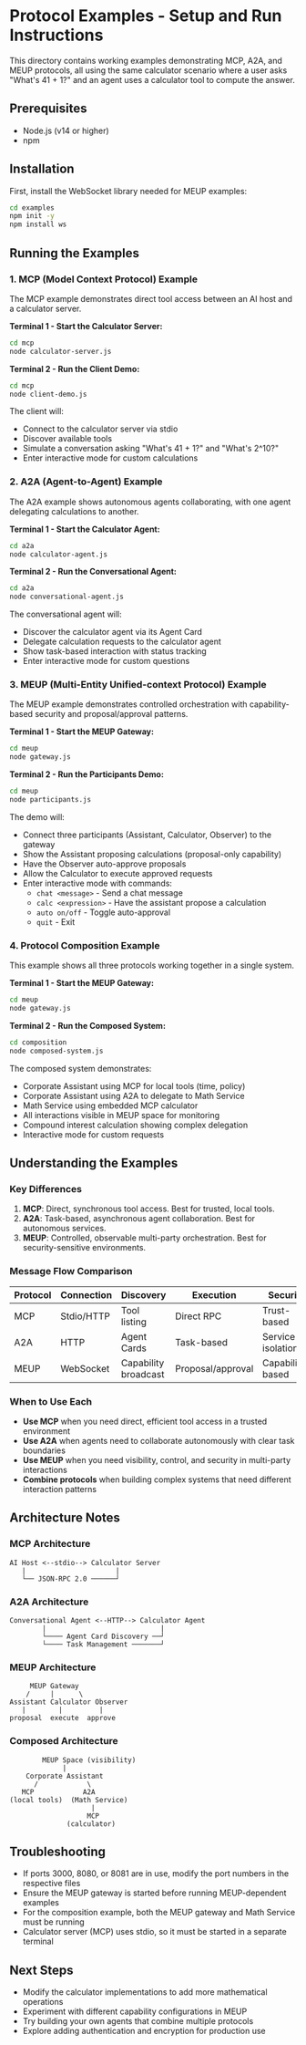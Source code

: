 # Protocol Examples - Setup and Run Instructions

This directory contains working examples demonstrating MCP, A2A, and MEUP protocols, all using the same calculator scenario where a user asks "What's 41 + 1?" and an agent uses a calculator tool to compute the answer.

## Prerequisites

- Node.js (v14 or higher)
- npm

## Installation

First, install the WebSocket library needed for MEUP examples:

```bash
cd examples
npm init -y
npm install ws
```

## Running the Examples

### 1. MCP (Model Context Protocol) Example

The MCP example demonstrates direct tool access between an AI host and a calculator server.

**Terminal 1 - Start the Calculator Server:**
```bash
cd mcp
node calculator-server.js
```

**Terminal 2 - Run the Client Demo:**
```bash
cd mcp
node client-demo.js
```

The client will:
- Connect to the calculator server via stdio
- Discover available tools
- Simulate a conversation asking "What's 41 + 1?" and "What's 2^10?"
- Enter interactive mode for custom calculations

### 2. A2A (Agent-to-Agent) Example

The A2A example shows autonomous agents collaborating, with one agent delegating calculations to another.

**Terminal 1 - Start the Calculator Agent:**
```bash
cd a2a
node calculator-agent.js
```

**Terminal 2 - Run the Conversational Agent:**
```bash
cd a2a
node conversational-agent.js
```

The conversational agent will:
- Discover the calculator agent via its Agent Card
- Delegate calculation requests to the calculator agent
- Show task-based interaction with status tracking
- Enter interactive mode for custom questions

### 3. MEUP (Multi-Entity Unified-context Protocol) Example

The MEUP example demonstrates controlled orchestration with capability-based security and proposal/approval patterns.

**Terminal 1 - Start the MEUP Gateway:**
```bash
cd meup
node gateway.js
```

**Terminal 2 - Run the Participants Demo:**
```bash
cd meup
node participants.js
```

The demo will:
- Connect three participants (Assistant, Calculator, Observer) to the gateway
- Show the Assistant proposing calculations (proposal-only capability)
- Have the Observer auto-approve proposals
- Allow the Calculator to execute approved requests
- Enter interactive mode with commands:
  - `chat <message>` - Send a chat message
  - `calc <expression>` - Have the assistant propose a calculation
  - `auto on/off` - Toggle auto-approval
  - `quit` - Exit

### 4. Protocol Composition Example

This example shows all three protocols working together in a single system.

**Terminal 1 - Start the MEUP Gateway:**
```bash
cd meup
node gateway.js
```

**Terminal 2 - Run the Composed System:**
```bash
cd composition
node composed-system.js
```

The composed system demonstrates:
- Corporate Assistant using MCP for local tools (time, policy)
- Corporate Assistant using A2A to delegate to Math Service
- Math Service using embedded MCP calculator
- All interactions visible in MEUP space for monitoring
- Compound interest calculation showing complex delegation
- Interactive mode for custom requests

## Understanding the Examples

### Key Differences

1. **MCP**: Direct, synchronous tool access. Best for trusted, local tools.
2. **A2A**: Task-based, asynchronous agent collaboration. Best for autonomous services.
3. **MEUP**: Controlled, observable multi-party orchestration. Best for security-sensitive environments.

### Message Flow Comparison

| Protocol | Connection | Discovery | Execution | Security |
|----------|------------|-----------|-----------|----------|
| MCP | Stdio/HTTP | Tool listing | Direct RPC | Trust-based |
| A2A | HTTP | Agent Cards | Task-based | Service isolation |
| MEUP | WebSocket | Capability broadcast | Proposal/approval | Capability-based |

### When to Use Each

- **Use MCP** when you need direct, efficient tool access in a trusted environment
- **Use A2A** when agents need to collaborate autonomously with clear task boundaries
- **Use MEUP** when you need visibility, control, and security in multi-party interactions
- **Combine protocols** when building complex systems that need different interaction patterns

## Architecture Notes

### MCP Architecture
```
AI Host <--stdio--> Calculator Server
   |                      |
   └── JSON-RPC 2.0 ──────┘
```

### A2A Architecture
```
Conversational Agent <--HTTP--> Calculator Agent
        |                            |
        └──── Agent Card Discovery ──┘
        └──── Task Management ───────┘
```

### MEUP Architecture
```
     MEUP Gateway
    /     |      \
Assistant Calculator Observer
   |        |         |
proposal  execute  approve
```

### Composed Architecture
```
        MEUP Space (visibility)
             |
    Corporate Assistant
      /            \
   MCP            A2A
(local tools)  (Math Service)
                    |
                   MCP
              (calculator)
```

## Troubleshooting

- If ports 3000, 8080, or 8081 are in use, modify the port numbers in the respective files
- Ensure the MEUP gateway is started before running MEUP-dependent examples
- For the composition example, both the MEUP gateway and Math Service must be running
- Calculator server (MCP) uses stdio, so it must be started in a separate terminal

## Next Steps

- Modify the calculator implementations to add more mathematical operations
- Experiment with different capability configurations in MEUP
- Try building your own agents that combine multiple protocols
- Explore adding authentication and encryption for production use